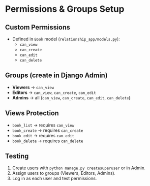 # Permissions & Groups Setup

## Custom Permissions
- Defined in `Book` model (`relationship_app/models.py`):
  - `can_view`
  - `can_create`
  - `can_edit`
  - `can_delete`

## Groups (create in Django Admin)
- **Viewers** → `can_view`
- **Editors** → `can_view`, `can_create`, `can_edit`
- **Admins** → all (`can_view`, `can_create`, `can_edit`, `can_delete`)

## Views Protection
- `book_list` → requires `can_view`
- `book_create` → requires `can_create`
- `book_edit` → requires `can_edit`
- `book_delete` → requires `can_delete`

## Testing
1. Create users with `python manage.py createsuperuser` or in Admin.
2. Assign users to groups (Viewers, Editors, Admins).
3. Log in as each user and test permissions.
